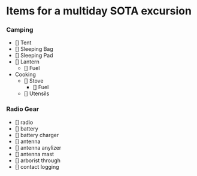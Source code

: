 # Items for a multiday SOTA excursion

### Camping

- [] Tent
- [] Sleeping Bag
- [] Sleeping Pad
- [] Lantern
  - [] Fuel
- Cooking
  - [] Stove
    - [] Fuel
  - [] Utensils


### Radio Gear
- [] radio
- [] battery
- [] battery charger
- [] antenna
- [] antenna anylizer
- [] antenna mast
- [] arborist through
- [] contact logging